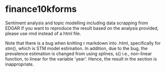 # finance10kforms
Sentiment analysis and topic modelling including data scrapping from EDGAR
If you want to reproduce the result based on the analysis provided, please use rmd instead of a html file.

Note that there is a bug when knitting r markdown into .html, specifically for stm(), which is STM model estimation.
In addition, due to the bug, the prevalence estimation is changed from using splines, s() i.e., non-linear function, to linear for the variable 'year'. 
Hence, the result in the section is inappropriate. 
